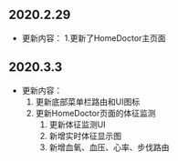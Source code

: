 ## 2020.2.29

- 更新内容：
  1.更新了HomeDoctor主页面

## 2020.3.3

- 更新内容：
  1. 更新底部菜单栏路由和UI图标
  2. 更新HomeDoctor页面的体征监测
     1. 更新体征监测UI
     2. 新增实时体征显示图
     3. 新增血氧、血压、心率、步伐路由